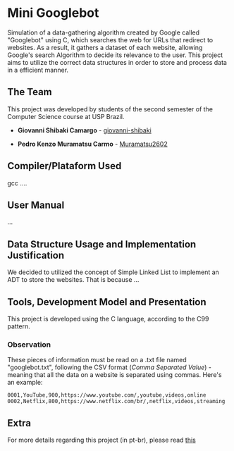 # Mini Googlebot  
Simulation of a data-gathering algorithm created by Google called "Googlebot" using C, which searches the web for URLs that redirect to websites. As a result, it gathers a dataset of each website, allowing Google's search Algorithm to decide its relevance to the user. This project aims to utilize the correct data structures in order to store and process data in a efficient manner.

## The Team

This project was developed by students of the second semester of the Computer Science course at USP Brazil.

* **Giovanni Shibaki Camargo** - [giovanni-shibaki](https://github.com/giovanni-shibaki)

* **Pedro Kenzo Muramatsu Carmo** - [Muramatsu2602](https://github.com/Muramatsu2602)

## Compiler/Plataform Used
gcc ....
## User Manual
...
## Data Structure Usage and Implementation Justification
We decided to utilized the concept of Simple Linked List to implement an ADT to store the websites. That is because ...

## Tools, Development Model and Presentation
This project is developed using the C language, according to the C99 pattern.
### Observation
These pieces of information must be read on a .txt file named "googlebot.txt", following the CSV format (*Comma Separated Value*) - meaning that all the data on a website is separated using commas. Here's an example:
```
0001,YouTube,900,https://www.youtube.com/,youtube,videos,online
0002,Netflix,800,https://www.netflix.com/br/,netflix,videos,streaming
```
<!--
  ### Project's features
  When executed,  the programme must show the following options:
  * **Insert a website**
  *  **Remove a website**
  * **Insert primary-key**
  * **Update Relevance**
  * **Exit**
-->
## Extra
For more details regarding this project (in pt-br), please read [this](https://ae4.tidia-ae.usp.br/access/content/group/a1128994-3797-49cb-8f1f-08ecfe0ced63/Projeto%20-%20parte%20I.pdf)

